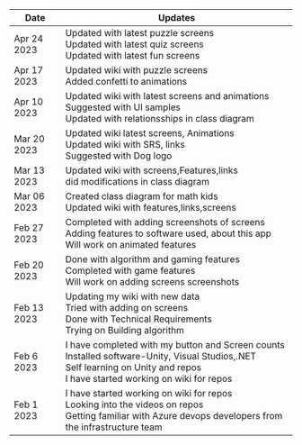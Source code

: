 | Date  | Updates |
| ------------- | ------------- |
| Apr 24 2023| Updated with latest puzzle screens<br>Updated with latest quiz screens<br>Updated with latest fun screens|
| Apr 17 2023 | Updated wiki with puzzle screens<br> Added confetti to animations|
| Apr 10 2023 | Updated wiki with latest screens and animations<br>Suggested with UI samples<br>Updated with relationsships in class diagram|
| Mar 20 2023 | Updated wiki latest screens, Animations<br>Updated wiki with SRS, links<br>Suggested with Dog logo|
| Mar 13 2023 | Updated wiki with screens,Features,links<br>did modifications in class diagram|
| Mar 06 2023 |	Created class diagram for math kids<br> Updated wiki with features,links,screens|
| Feb 27 2023  | Completed with adding screenshots of screens<br>Adding features to software used, about this app<br>Will work on animated features|
| Feb 20 2023 | Done with algorithm and gaming features<br>Completed with game features<br>Will work on adding screens screenshots|
| Feb 13 2023 |	Updating my wiki with new data<br>Tried with adding on screens<br>Done with Technical Requirements<br>Trying on Building algorithm |
| Feb 6 2023 | I have completed with my button and Screen counts<br>Installed software-Unity, Visual Studios,.NET<br>Self learning on Unity and repos<br>I have started working on wiki for repos|
| Feb 1 2023 | I have started working on wiki for repos<br>Looking into the videos on repos<br>Getting familiar with  Azure devops developers from the infrastructure team|

